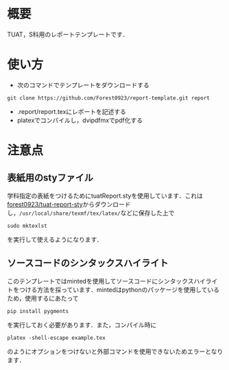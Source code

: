 # 概要
TUAT，S科用のレポートテンプレートです．
# 使い方
- 次のコマンドでテンプレートをダウンロードする
```
git clone https://github.com/Forest0923/report-template.git report
```
- .report/report.texにレポートを記述する
- platexでコンパイルし，dvipdfmxでpdf化する
# 注意点
## 表紙用のstyファイル
学科指定の表紙をつけるためにtuatReport.styを使用しています．これは[forest0923/tuat-report-sty](https://github.com/Forest0923/tuat-report-sty.git)からダウンロードし，`/usr/local/share/texmf/tex/latex/`などに保存した上で
```
sudo mktexlst
```
を実行して使えるようになります．
## ソースコードのシンタックスハイライト
このテンプレートではmintedを使用してソースコードにシンタックスハイライトをつける方法を採っています．mintedはpythonのパッケージを使用しているため，使用するにあたって
```
pip install pygments
```
を実行しておく必要があります．また，コンパイル時に
```
platex -shell-escape example.tex
```
のようにオプションをつけないと外部コマンドを使用できないためエラーとなります．
